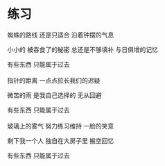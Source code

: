 # 练习

蜘蛛的路线 还是只适合 沿着钟摆的气息

小小的 被吞食了的秘密 总还是不够填补 与日俱增的记忆

有些东西 只能属于过去
<br>
<br>
指针的距离 一点点拉长我们的迟疑

微苦的雨 是我自己选择的 无从回避

有些东西 只能属于过去
<br>
<br>
玻璃上的雾气 努力练习维持 一脸的笑意

剩下我一个人 独自在大房子里 搬空回忆

有些东西 只能属于过去
